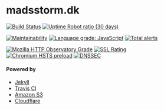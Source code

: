 # madsstorm.dk

[![Build Status](https://travis-ci.org/madsstorm/madsstorm.dk.svg?branch=master)](https://travis-ci.org/madsstorm/madsstorm.dk)
[![Uptime Robot ratio (30 days)](https://img.shields.io/uptimerobot/ratio/m782640528-9c7f88d1914bf3b2710ddd5b.svg?style=popout)](https://uptimerobot.com/dashboard.php#782640528)

[![Maintainability](https://api.codeclimate.com/v1/badges/0f0c0fa3435cdea031eb/maintainability)](https://codeclimate.com/github/madsstorm/madsstorm.dk/maintainability)
[![Language grade: JavaScript](https://img.shields.io/lgtm/grade/javascript/g/madsstorm/madsstorm.dk.svg?logo=lgtm&logoWidth=18)](https://lgtm.com/projects/g/madsstorm/madsstorm.dk/context:javascript)
[![Total alerts](https://img.shields.io/lgtm/alerts/g/madsstorm/madsstorm.dk.svg?logo=lgtm&logoWidth=18)](https://lgtm.com/projects/g/madsstorm/madsstorm.dk/alerts/)

[![Mozilla HTTP Observatory Grade](https://img.shields.io/mozilla-observatory/grade/madsstorm.dk.svg?style=popout)](https://observatory.mozilla.org/analyze/madsstorm.dk)
[![SSL Rating](https://sslbadge.org/?domain=madsstorm.dk)](https://www.ssllabs.com/ssltest/analyze.html?d=madsstorm.dk)
[![Chromium HSTS preload](https://img.shields.io/hsts/preload/madsstorm.dk.svg?style=popout)](https://hstspreload.org/)
[![DNSSEC](https://img.shields.io/badge/DNSSEC-active-brightgreen.svg)](http://dnsviz.net/d/madsstorm.dk/dnssec/)

#### Powered by
- [Jekyll](https://jekyllrb.com)
- [Travis CI](https://travis-ci.org)
- [Amazon S3](https://aws.amazon.com/s3)
- [Cloudflare](https://www.cloudflare.com/)
